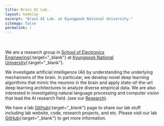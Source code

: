 ```yaml
---
title: Brain AI Lab.
layout: homelay
excerpt: "Brain AI Lab. at Kyungpook National University."
sitemap: false
permalink: /
---
```


<br><br>
We are a research group in [School of Electronics Engineering](https://see.knu.ac.kr/eng/){:target="_blank"} at [Kyungpook National University](http://en.knu.ac.kr){:target="_blank"}.

We investigate artificial intelligence (AI) by understanding the underlying mechanisms of the brain. In particular, we develop novel deep learning algorithms that mimic the neurons in the brain and apply state-of-the-art deep learning architectures to analyze diverse empirical data. We are also interested in investigating natural language processing and computer vision that lead the AI research field. (see our [Research](research)).

We have a lab [GitHub](https://github.com/KNU-BrainAI){:target="_blank"} page to share our lab stuff including lab website, code, research projects, and etc.
Please visit our lab [GitHub](https://github.com/KNU-BrainAI){:target="_blank"} to get more information. 
